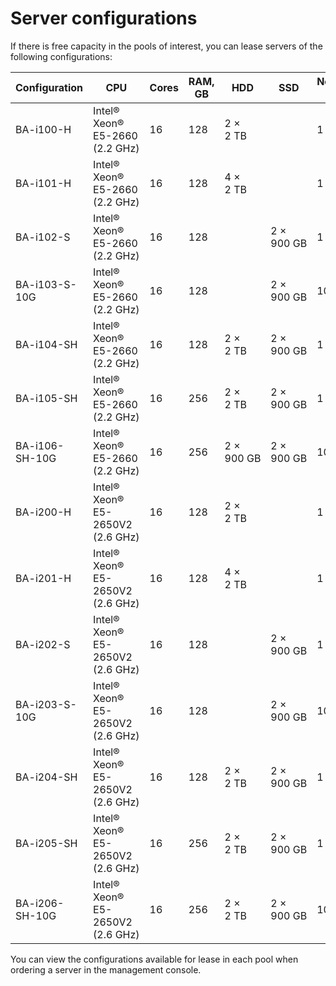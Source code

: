 # Server configurations

If there is free capacity in the pools of interest, you can lease servers of the following configurations:

| Configuration  | CPU                                  | Cores | RAM, GB | HDD       | SSD         | Network, Gbps |
|----------------|--------------------------------------|------|---------|------------|-------------|---------------|
| BA-i100-H      | Intel® Xeon®<br/>E5-2660 (2.2 GHz)   | 16   | 128     | 2 × 2 TB   |             | 1             |
| BA-i101-H      | Intel® Xeon®<br/>E5-2660 (2.2 GHz)   | 16   | 128     | 4 × 2 TB   |             | 1             |
| BA-i102-S      | Intel® Xeon®<br/>E5-2660 (2.2 GHz)   | 16   | 128     |            | 2 × 900 GB  | 1             |
| BA-i103-S-10G  | Intel® Xeon®<br/>E5-2660 (2.2 GHz)   | 16   | 128     |            | 2 × 900 GB  | 10            |
| BA-i104-SH     | Intel® Xeon®<br/>E5-2660 (2.2 GHz)   | 16   | 128     | 2 × 2 TB   | 2 × 900 GB  | 1             |
| BA-i105-SH     | Intel® Xeon®<br/>E5-2660 (2.2 GHz)   | 16   | 256     | 2 × 2 TB   | 2 × 900 GB  | 1             |
| BA-i106-SH-10G | Intel® Xeon®<br/>E5-2660 (2.2 GHz)   | 16   | 256     | 2 × 900 GB | 2 × 900 GB  | 10            |
| BA-i200-H      | Intel® Xeon®<br/>E5-2650V2 (2.6 GHz) | 16   | 128     | 2 × 2 TB   |             | 1             |
| BA-i201-H      | Intel® Xeon®<br/>E5-2650V2 (2.6 GHz) | 16   | 128     | 4 × 2 TB   |             | 1             |
| BA-i202-S      | Intel® Xeon®<br/>E5-2650V2 (2.6 GHz) | 16   | 128     |            | 2 × 900 GB  | 1             |
| BA-i203-S-10G  | Intel® Xeon®<br/>E5-2650V2 (2.6 GHz) | 16   | 128     |            | 2 × 900 GB  | 10            |
| BA-i204-SH     | Intel® Xeon®<br/>E5-2650V2 (2.6 GHz) | 16   | 128     | 2 × 2 TB   | 2 × 900 GB  | 1             |
| BA-i205-SH     | Intel® Xeon®<br/>E5-2650V2 (2.6 GHz) | 16   | 256     | 2 × 2 TB   | 2 × 900 GB  | 1             |
| BA-i206-SH-10G | Intel® Xeon®<br/>E5-2650V2 (2.6 GHz) | 16   | 256     | 2 × 2 TB   | 2 × 900 GB  | 10            |

You can view the configurations available for lease in each pool when ordering a server in the management console.